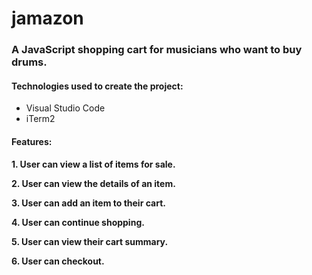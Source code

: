 # jamazon

### A JavaScript shopping cart for musicians who want to buy drums.

#### Technologies used to create the project:
* Visual Studio Code 
* iTerm2

#### Features:
**1. User can view a list of items for sale.**

**2. User can view the details of an item.**

**3. User can add an item to their cart.**

**4. User can continue shopping.**

**5. User can view their cart summary.**

**6. User can checkout.**
